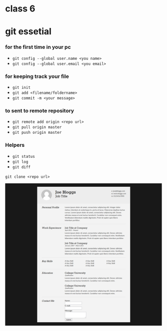 # class 6

# git essetial

### for the first time in your pc
* `git config --global user.name <you name>`
* `git config --global user.email <you email>`

### for keeping track your file
* `git init` 
* `git add <filename/foldername>`
* `git commit -m <your message>`

### to sent to remote repository
* `git remote add origin <repo url>`
* `git pull origin master`
* `git push origin master`

### Helpers
* `git status`
* `git log`
* `git diff`


`git clone <repo url>`

![](https://raw.githubusercontent.com/poloey/07_usun_nov_23/master/cv.jpg)

